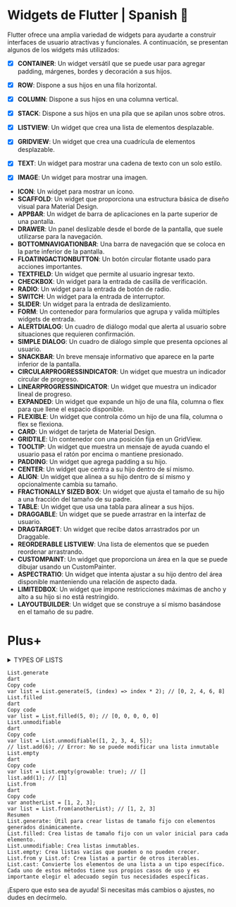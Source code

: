 # Widgets de Flutter | Spanish 💙

Flutter ofrece una amplia variedad de widgets para ayudarte a construir interfaces de usuario atractivas y funcionales. A continuación, se presentan algunos de los widgets más utilizados:

- [x] **CONTAINER**: Un widget versátil que se puede usar para agregar padding, márgenes, bordes y decoración a sus hijos.
- [x] **ROW**: Dispone a sus hijos en una fila horizontal.
- [x] **COLUMN**: Dispone a sus hijos en una columna vertical.

- [x] **STACK**: Dispone a sus hijos en una pila que se apilan unos sobre otros.
- [x] **LISTVIEW**: Un widget que crea una lista de elementos desplazable.
- [x]  **GRIDVIEW**: Un widget que crea una cuadrícula de elementos desplazable.
- [x] **TEXT**: Un widget para mostrar una cadena de texto con un solo estilo.
- [x] **IMAGE**: Un widget para mostrar una imagen.
- **ICON**: Un widget para mostrar un ícono.
- **SCAFFOLD**: Un widget que proporciona una estructura básica de diseño visual para Material Design.
- **APPBAR**: Un widget de barra de aplicaciones en la parte superior de una pantalla.
- **DRAWER**: Un panel deslizable desde el borde de la pantalla, que suele utilizarse para la navegación.
- **BOTTOMNAVIGATIONBAR**: Una barra de navegación que se coloca en la parte inferior de la pantalla.
- **FLOATINGACTIONBUTTON**: Un botón circular flotante usado para acciones importantes.
- **TEXTFIELD**: Un widget que permite al usuario ingresar texto.
- **CHECKBOX**: Un widget para la entrada de casilla de verificación.
- **RADIO**: Un widget para la entrada de botón de radio.
- **SWITCH**: Un widget para la entrada de interruptor.
- **SLIDER**: Un widget para la entrada de deslizamiento.
- **FORM**: Un contenedor para formularios que agrupa y valida múltiples widgets de entrada.
- **ALERTDIALOG**: Un cuadro de diálogo modal que alerta al usuario sobre situaciones que requieren confirmación.
- **SIMPLE DIALOG**: Un cuadro de diálogo simple que presenta opciones al usuario.
- **SNACKBAR**: Un breve mensaje informativo que aparece en la parte inferior de la pantalla.
- **CIRCULARPROGRESSINDICATOR**: Un widget que muestra un indicador circular de progreso.
- **LINEARPROGRESSINDICATOR**: Un widget que muestra un indicador lineal de progreso.
- **EXPANDED**: Un widget que expande un hijo de una fila, columna o flex para que llene el espacio disponible.
- **FLEXIBLE**: Un widget que controla cómo un hijo de una fila, columna o flex se flexiona.
- **CARD**: Un widget de tarjeta de Material Design.
- **GRIDTILE**: Un contenedor con una posición fija en un GridView.
- **TOOLTIP**: Un widget que muestra un mensaje de ayuda cuando el usuario pasa el ratón por encima o mantiene presionado.
- **PADDING**: Un widget que agrega padding a su hijo.
- **CENTER**: Un widget que centra a su hijo dentro de sí mismo.
- **ALIGN**: Un widget que alinea a su hijo dentro de sí mismo y opcionalmente cambia su tamaño.
- **FRACTIONALLY SIZED BOX**: Un widget que ajusta el tamaño de su hijo a una fracción del tamaño de su padre.
- **TABLE**: Un widget que usa una tabla para alinear a sus hijos.
- **DRAGGABLE**: Un widget que se puede arrastrar en la interfaz de usuario.
- **DRAGTARGET**: Un widget que recibe datos arrastrados por un Draggable.
- **REORDERABLE LISTVIEW**: Una lista de elementos que se pueden reordenar arrastrando.
- **CUSTOMPAINT**: Un widget que proporciona un área en la que se puede dibujar usando un CustomPainter.
- **ASPECTRATIO**: Un widget que intenta ajustar a su hijo dentro del área disponible manteniendo una relación de aspecto dada.
- **LIMITEDBOX**: Un widget que impone restricciones máximas de ancho y alto a su hijo si no está restringido.
- **LAYOUTBUILDER**: Un widget que se construye a sí mismo basándose en el tamaño de su padre.

# Plus+
<details >
<summary>TYPES OF LISTS</summary>

>- 1. List Literal
Puedes crear listas usando literales de lista, que es la forma más directa.
```
var list = [1, 2, 3, 4, 5];
```
>- 2. List.filled
List.filled crea una lista de un tamaño específico y llena cada elemento con un valor proporcionado.
```
var list = List.filled(5, 0); // Crea una lista de 5 elementos, todos inicializados a 0
```
>- 3. List.unmodifiable
List.unmodifiable crea una lista inmutable a partir de otra lista o iterable.
```
var list = List.unmodifiable([1, 2, 3, 4, 5]);
// list.add(6); // Esto lanzaría un error porque la lista es inmutable
```
>- 4. List.empty
List.empty crea una lista vacía. Puedes especificar si la lista es mutable o inmutable.
```
var list = List.empty(growable: true); // Crea una lista vacía que puede crecer
```
>- 5. List.from
List.from crea una lista a partir de otro iterable.
```
var anotherList = [1, 2, 3];
var list = List.from(anotherList);
```
>- 6. List.of
List.of es similar a List.from, pero se utiliza más comúnmente para crear una lista a partir de otro iterable.
```
var anotherList = [1, 2, 3];
var list = List.of(anotherList);
```
>- 7. List.cast
List.cast convierte todos los elementos de una lista a un tipo específico.
```
List<dynamic> dynamicList = [1, 2, 3];
List<int> intList = dynamicList.cast<int>();
```
</details >

```
List.generate
dart
Copy code
var list = List.generate(5, (index) => index * 2); // [0, 2, 4, 6, 8]
List.filled
dart
Copy code
var list = List.filled(5, 0); // [0, 0, 0, 0, 0]
List.unmodifiable
dart
Copy code
var list = List.unmodifiable([1, 2, 3, 4, 5]);
// list.add(6); // Error: No se puede modificar una lista inmutable
List.empty
dart
Copy code
var list = List.empty(growable: true); // []
list.add(1); // [1]
List.from
dart
Copy code
var anotherList = [1, 2, 3];
var list = List.from(anotherList); // [1, 2, 3]
Resumen
List.generate: Útil para crear listas de tamaño fijo con elementos generados dinámicamente.
List.filled: Crea listas de tamaño fijo con un valor inicial para cada elemento.
List.unmodifiable: Crea listas inmutables.
List.empty: Crea listas vacías que pueden o no pueden crecer.
List.from y List.of: Crea listas a partir de otros iterables.
List.cast: Convierte los elementos de una lista a un tipo específico.
Cada uno de estos métodos tiene sus propios casos de uso y es importante elegir el adecuado según tus necesidades específicas.
```
¡Espero que esto sea de ayuda! Si necesitas más cambios o ajustes, no dudes en decírmelo.
